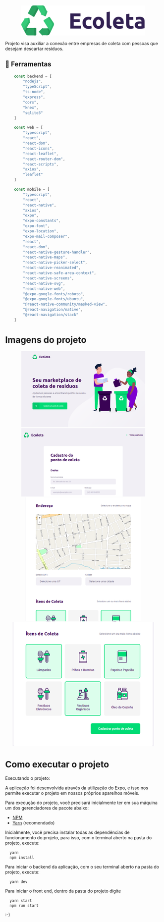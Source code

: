 <p align="center">
  <img src="https://raw.githubusercontent.com/marcelobrk/app-coleta-online/7384e21dec878eed00cc5616ba0b817ca36bca6e/web/src/assets/logo.svg" width="400" />
</p>

Projeto visa auxiliar a conexão entre empresas de coleta com pessoas que desejam descartar resíduos.

## **:rocket: Ferramentas**

```js
    const backend = [
        "nodejs",
        "typeScript",
        "ts-node",
        "express",
        "cors",
        "knex",
        "sqlite3"
    ]
```

```js
    const web = [
        "typescript",
        "react",
        "react-dom",
        "react-icons",
        "react-leaflet",
        "react-router-dom",
        "react-scripts",
        "axios",
        "leaflet"
    ]
```

```js
    const mobile = [
        "typescript",
        "react",
        "react-native",
        "axios",
        "expo",
        "expo-constants",
        "expo-font",
        "expo-location",
        "expo-mail-composer",
        "react",
        "react-dom",
        "react-native-gesture-handler",
        "react-native-maps",
        "react-native-picker-select",
        "react-native-reanimated",
        "react-native-safe-area-context",
        "react-native-screens",
        "react-native-svg",
        "react-native-web",
        "@expo-google-fonts/roboto",
        "@expo-google-fonts/ubuntu",
        "@react-native-community/masked-view",
        "@react-navigation/native",
        "@react-navigation/stack"
    ]
```

# Imagens do projeto
<p align="center">
    <img width="400"  src="https://raw.githubusercontent.com/marcelobrk/app-coleta-online/master/images/coleta1.png">
    <img width="400"  src="https://raw.githubusercontent.com/marcelobrk/app-coleta-online/master/images/coleta2.png">
    <img height="400"  src="https://raw.githubusercontent.com/marcelobrk/app-coleta-online/master/images/coleta3.png">
    <img height="400"  src="https://raw.githubusercontent.com/marcelobrk/app-coleta-online/master/images/coleta4.png">

</p>


# Como executar o projeto

<p>Executando o projeto:</p>

<p>
A aplicação foi desenvolvida através da utilização do Expo, e isso nos permite executar o projeto em nossos próprios aparelhos
móveis.
</p>

<p>Para execução do projeto, você precisará inicialmente ter em sua máquina um dos gerenciadores de pacote abaixo: </p>

- [NPM](https://www.npmjs.com/)
- [Yarn](https://yarnpkg.com/lang/en/) (recomendado)

<p>
  Inicialmente, você precisa instalar todas as dependências de funcionamento do projeto, para isso, com o terminal aberto na pasta do projeto, execute:
</p>


```
  yarn
  npm install
```



<p>
  Para iniciar o backend da aplicação, com o seu terminal aberto na pasta do projeto, execute: 
</p>

```
  yarn dev
```


<p>
  Para iniciar o front end, dentro da pasta do projeto digite
</p>


```
  yarn start
  npm run start
```

<p>
  :-)
</p>
